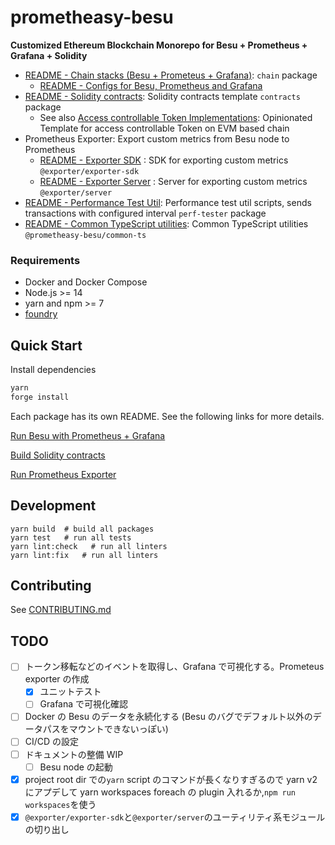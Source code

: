 # prometheasy-besu

**Customized Ethereum Blockchain Monorepo for Besu + Prometheus + Grafana + Solidity**

- [README - Chain stacks (Besu + Prometeus + Grafana)](./chain/README.md): `chain` package
  - [README - Configs for Besu, Prometheus and Grafana](./chain/config/README.md)
- [README - Solidity contracts](./contracts/README.md): Solidity contracts template `contracts` package
  - See also [Access controllable Token Implementations](https://github.com/shinonome-inc/st-sol/): Opinionated Template for access controllable Token on EVM based chain
- Prometheus Exporter: Export custom metrics from Besu node to Prometheus
  - [README - Exporter SDK](./exporter/exporter-sdk/README.md) : SDK for exporting custom metrics `@exporter/exporter-sdk`
  - [README - Exporter Server](./exporter/server/README.md) : Server for exporting custom metrics `@exporter/server`
- [README - Performance Test Util](./perf-tester/README.md): Performance test util scripts, sends transactions with configured interval `perf-tester` package
- [README - Common TypeScript utilities](./common-ts/README.md): Common TypeScript utilities `@prometheasy-besu/common-ts`

### Requirements

- Docker and Docker Compose
- Node.js >= 14
- yarn and npm >= 7
- [foundry](https://book.getfoundry.sh/)

## Quick Start

Install dependencies

```bash
yarn
forge install
```

Each package has its own README. See the following links for more details.

[Run Besu with Prometheus + Grafana](./chain/README.md)

[Build Solidity contracts](./contracts/README.md)

[Run Prometheus Exporter](./exporter/server/README.md)

## Development

```
yarn build  # build all packages
yarn test   # run all tests
yarn lint:check   # run all linters
yarn lint:fix   # run all linters
```

## Contributing

See [CONTRIBUTING.md](./CONTRIBUTING.md)

## TODO

- [ ] トークン移転などのイベントを取得し、Grafana で可視化する。Prometeus exporter の作成
  - [x] ユニットテスト
  - [ ] Grafana で可視化確認
- [ ] Docker の Besu のデータを永続化する (Besu のバグでデフォルト以外のデータパスをマウントできないっぽい)
- [ ] CI/CD の設定
- [ ] ドキュメントの整備 WIP
  - [ ] Besu node の起動
- [x] project root dir での`yarn` script のコマンドが長くなりすぎるので yarn v2 にアプデして yarn workspaces foreach の plugin 入れるか,`npm run workspaces`を使う
- [x] `@exporter/exporter-sdk`と`@exporter/server`のユーティリティ系モジュールの切り出し
